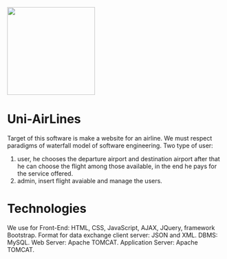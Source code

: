 <img height="204" src="http://marsant.altervista.org/img/portfolio/uni_airlines.jpg" >    
   
# Uni-AirLines
Target of this software is make a website for an airline. 
We must respect paradigms of waterfall model of software engineering.
Two type of user:
1. user, he chooses the departure airport and destination airport after that he can choose the flight among those available, 
in the end he pays for the service offered.
2. admin, insert flight avaiable and manage the users.
# Technologies
We use for Front-End: HTML, CSS, JavaScript, AJAX, JQuery, framework Bootstrap.
Format for data exchange client server: JSON and XML. 
DBMS: MySQL. 
Web Server: Apache TOMCAT. 
Application Server: Apache TOMCAT. 
